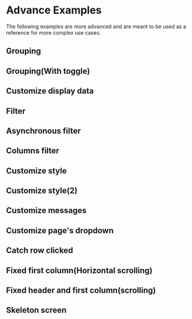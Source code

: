 <script setup>
import cusDisplayData from "./code/advance-examples/cus-display-data.vue";
import Filter from "./code/advance-examples/filter.vue";
import asyncFilter from "./code/advance-examples/async-filter.vue";
import catchRow  from "./code/advance-examples/catch-row.vue"
import filterInTable from "./code/advance-examples/filter-in-table.vue"
import fixedFirstColumn from "./code/advance-examples/fixed-first-column.vue"
import fixedHeaderAndFirstColumn from "./code/advance-examples/fixed-header-and-first-column.vue"
// import showControls from "./code/advance-examples/show-controls.vue"
import groupingWithToggle from "./code/advance-examples/grouping.vue"
import grouping from "./code/advance-examples/grouping2.vue"
import customizeStyle from "./code/advance-examples/custom-style.vue"
import customizeStyle2 from "./code/advance-examples/custom-style-2.vue"
import customizeMessages from "./code/advance-examples/cus-message.vue"
import customizePageDropdown from "./code/advance-examples/cus-page-drop.vue"
import skeletonScreen from "./code/advance-examples/skeleton-screen.vue"

</script>

# Advance Examples

The following examples are more advanced and are meant to be used as a reference for more complex use cases.

## Grouping

<grouping/>

## Grouping(With toggle)

<groupingWithToggle/>

## Customize display data

<cusDisplayData />

## Filter

<Filter />

## Asynchronous filter

<asyncFilter />

## Columns filter

<filterInTable />

## Customize style

<customizeStyle/>

## Customize style(2)

<customizeStyle2/>

## Customize messages

<customizeMessages/>

## Customize page's dropdown

<customizePageDropdown/>

## Catch row clicked

<catchRow/>

## Fixed first column(Horizontal scrolling)

<fixedFirstColumn/>

## Fixed header and first column(scrolling)

<fixedHeaderAndFirstColumn/>

## Skeleton screen

<skeletonScreen/>

<style>
.vtl-thead-th input{
    background-color: #fff;
}
.vtl tr:nth-child(2n) {
    background-color: white;
}
.vtl-tbody-checkbox {
    color-scheme: auto;
}
.vtl-paging {
    color: black;
}
.vtl-paging-pagination-page-li {
    margin-top: 0px !important;
}
.vtl select {
    -webkit-appearance: auto;
}
</style>
